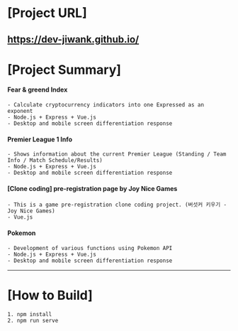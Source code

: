 # [Project URL]
<https://dev-jiwank.github.io/>
 ---
# [Project Summary]
#### Fear & greend Index
    - Calculate cryptocurrency indicators into one Expressed as an exponent
    - Node.js + Express + Vue.js
    - Desktop and mobile screen differentiation response
#### Premier League 1 Info
    - Shows information about the current Premier League (Standing / Team Info / Match Schedule/Results)
    - Node.js + Express + Vue.js
    - Desktop and mobile screen differentiation response
#### [Clone coding] pre-registration page by Joy Nice Games
    - This is a game pre-registration clone coding project. (버섯커 키우기 - Joy Nice Games)
    - Vue.js
#### Pokemon
    - Development of various functions using Pokemon API
    - Node.js + Express + Vue.js
    - Desktop and mobile screen differentiation response
 ---
# [How to Build]
    1. npm install
    2. npm run serve
